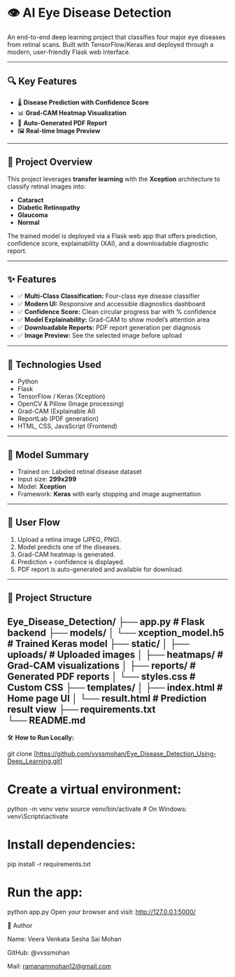 # 👁️ AI Eye Disease Detection

An end-to-end deep learning project that classifies four major eye diseases from retinal scans.
Built with TensorFlow/Keras and deployed through a modern, user-friendly Flask web interface.

---

## 🔍 Key Features

- 🌡️ **Disease Prediction with Confidence Score**
- 📊 **Grad-CAM Heatmap Visualization**
- 📄 **Auto-Generated PDF Report**
- 🖼️ **Real-time Image Preview**

---


## 📘 Project Overview

This project leverages **transfer learning** with the **Xception** architecture to classify retinal images into:

- **Cataract**
- **Diabetic Retinopathy**
- **Glaucoma**
- **Normal**

The trained model is deployed via a Flask web app that offers prediction, confidence score, explainability (XAI), and a downloadable diagnostic report.

---

## ✨ Features

- ✅ **Multi-Class Classification:** Four-class eye disease classifier
- ✅ **Modern UI:** Responsive and accessible diagnostics dashboard
- ✅ **Confidence Score:** Clean circular progress bar with % confidence
- ✅ **Model Explainability:** Grad-CAM to show model’s attention area
- ✅ **Downloadable Reports:** PDF report generation per diagnosis
- ✅ **Image Preview:** See the selected image before upload

---

## 🧠 Technologies Used

- Python 
- Flask
- TensorFlow / Keras (Xception)
- OpenCV & Pillow (Image processing)
- Grad-CAM (Explainable AI)
- ReportLab (PDF generation)
- HTML, CSS, JavaScript (Frontend)

---

## 🧪 Model Summary

- Trained on: Labeled retinal disease dataset
- Input size: **299x299**
- Model: **Xception**
- Framework: **Keras** with early stopping and image augmentation

---

## 🚀 User Flow

1. Upload a retina image (JPEG, PNG).
2. Model predicts one of the diseases.
3. Grad-CAM heatmap is generated.
4. Prediction + confidence is displayed.
5. PDF report is auto-generated and available for download.

---

## 📂 Project Structure
Eye_Disease_Detection/
├── app.py                  # Flask backend
├── models/
│   └── xception_model.h5   # Trained Keras model
├── static/
│   ├── uploads/            # Uploaded images
│   ├── heatmaps/           # Grad-CAM visualizations
│   ├── reports/            # Generated PDF reports
│   └── styles.css          # Custom CSS
├── templates/
│   ├── index.html          # Home page UI
│   └── result.html         # Prediction result view
├── requirements.txt       
└── README.md               
---

🛠️ **How to Run Locally:**

git clone [https://github.com/vvssmohan/Eye_Disease_Detection_Using-Deep_Learning.git]


# Create a virtual environment:
python -m venv venv
source venv/bin/activate  # On Windows: venv\Scripts\activate

# Install dependencies:
pip install -r requirements.txt

# Run the app:
python app.py
Open your browser and visit: http://127.0.0.1:5000/

🙌 Author

Name: Veera Venkata Sesha Sai Mohan

GitHub: @vvssmohan

Mail: ramanammohan12@gmail.com







